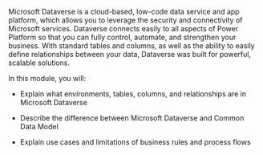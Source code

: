 Microsoft Dataverse is a cloud-based, low-code data service and app platform, which allows you to leverage the security and connectivity of Microsoft services. Dataverse connects easily to all aspects of Power Platform so that you can fully control, automate, and strengthen your business. With standard tables and columns, as well as the ability to easily define relationships between your data, Dataverse was built for powerful, scalable solutions.

In this module, you will: 

- Explain what environments, tables, columns, and relationships are in Microsoft Dataverse

- Describe the difference between Microsoft Dataverse and Common Data Model

- Explain use cases and limitations of business rules and process flows